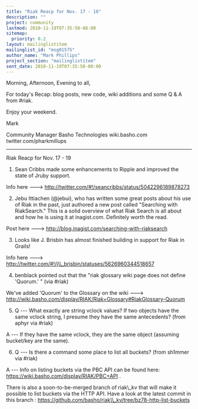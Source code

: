 ```yaml
---
title: "Riak Reacp for Nov. 17 - 18"
description: ""
project: community
lastmod: 2010-11-19T07:35:50-08:00
sitemap:
  priority: 0.2
layout: mailinglistitem
mailinglist_id: "msg01575"
author_name: "Mark Phillips"
project_section: "mailinglistitem"
sent_date: 2010-11-19T07:35:50-08:00
---
```



Morning, Afternoon, Evening to all,

For today's Recap: blog posts, new code, wiki additions and some Q & A
from #riak.

Enjoy your weekend.

Mark

Community Manager
Basho Technologies
wiki.basho.com
twitter.com/pharkmillups

----

Riak Reacp for Nov. 17 - 19

1) Sean Cribbs made some enhancements to Ripple and improved the state
of Jruby support.

Info here ---&gt; http://twitter.com/#!/seancribbs/status/5042296189878273

2) Jebu Ittiachen (@jebui), who has written some great posts about his
use of Riak in the past, just authored a new post called
"Searching with RiakSearch." This is a solid overview of what Riak
Search is all about and how he is using it at inagist.com. Definitely
worth the read.

Post here ---&gt; http://blog.inagist.com/searching-with-riaksearch

3) Looks like J. Brisbin has almost finished building in support for
Riak in Grails!

Info here ---&gt; http://twitter.com/#!/j\\_brisbin/statuses/5626960344518657

4) benblack pointed out that the "riak glossary wiki page does not
define 'Quorum.' " (via #riak)

We've added 'Quorum' to the Glossary on the wiki ---&gt;
http://wiki.basho.com/display/RIAK/Riak+Glossary#RiakGlossary-Quorum

5) Q --- What exactly are string vclock values? If two objects have
the same vclock string, I presume they have the same antecedents?
(from aphyr via #riak)

 A --- If they have the same vclock, they are the same object
(assuming bucket/key are the same).

6) Q --- Is there a command some place to list all buckets? (from
sh1mmer via #riak)

 A --- Info on listing buckets via the PBC API can be found here:
https://wiki.basho.com/display/RIAK/PBC+API .

There is also a soon-to-be-merged branch of riak\\_kv that will make it
possible to list buckets via the HTTP API. Have a look at the latest
commit in this branch :
https://github.com/basho/riak\\_kv/tree/bz78-http-list-buckets

